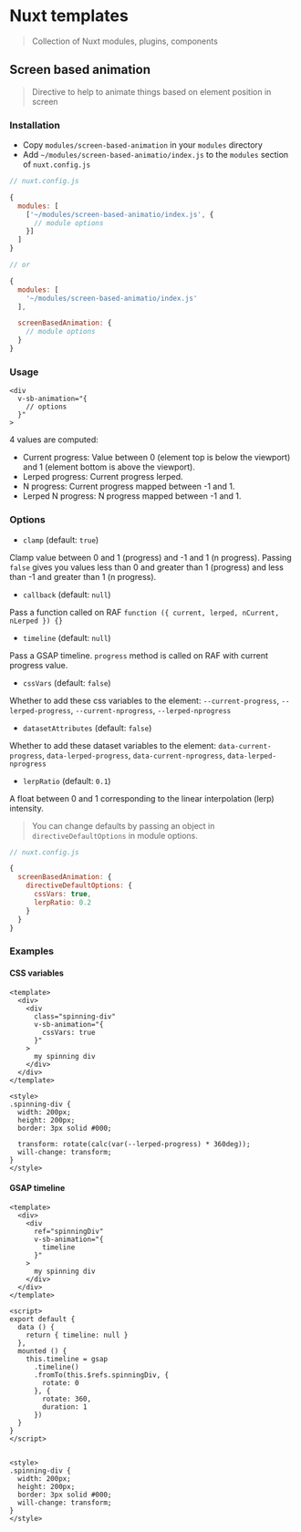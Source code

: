 # Nuxt templates

> Collection of Nuxt modules, plugins, components


## Screen based animation

> Directive to help to animate things based on element position in screen 


### Installation

- Copy `modules/screen-based-animation` in your `modules` directory
- Add `~/modules/screen-based-animatio/index.js` to the `modules` section of `nuxt.config.js`

```js
// nuxt.config.js

{
  modules: [
    ['~/modules/screen-based-animatio/index.js', {
      // module options
    }]
  ]
}

// or

{
  modules: [
    '~/modules/screen-based-animatio/index.js'
  ],

  screenBasedAnimation: {
    // module options
  }
}
```


### Usage


```vue
<div
  v-sb-animation="{
    // options
  }"
>
``` 

4 values are computed: 

- Current progress: Value between 0 (element top is below the viewport) and 1 (element bottom is above the viewport).  
- Lerped progress: Current progress lerped.  
- N progress: Current progress mapped between -1 and 1.  
- Lerped N progress: N progress mapped between -1 and 1. 

### Options

- `clamp` (default: `true`)

Clamp value between 0 and 1 (progress) and -1 and 1 (n progress). Passing `false` gives you values less than 0 and greater than 1 (progress) and less than -1 and greater than 1 (n progress).

- `callback` (default: `null`)

Pass a function called on RAF `function ({ current, lerped, nCurrent, nLerped }) {}`

- `timeline` (default: `null`)
  
Pass a GSAP timeline. `progress` method is called on RAF with current progress value.

- `cssVars` (default: `false`)

Whether to add these css variables to the element: `--current-progress`, `--lerped-progress`, `--current-nprogress`, `--lerped-nprogress`

- `datasetAttributes` (default: `false`)
  
Whether to add these dataset variables to the element: `data-current-progress`, `data-lerped-progress`, `data-current-nprogress`, `data-lerped-nprogress`
  
- `lerpRatio` (default: `0.1`)

A float between 0 and 1 corresponding to the linear interpolation (lerp) intensity.

> You can change defaults by passing an object in `directiveDefaultOptions` in module options.

```js
// nuxt.config.js

{
  screenBasedAnimation: {
    directiveDefaultOptions: {
      cssVars: true,
      lerpRatio: 0.2 
    }
  }
}
```


### Examples

#### CSS variables

```vue
<template>
  <div>
    <div
      class="spinning-div"
      v-sb-animation="{
        cssVars: true
      }"
    >
      my spinning div
    </div>
  </div>
</template>

<style>
.spinning-div {
  width: 200px;
  height: 200px;
  border: 3px solid #000;

  transform: rotate(calc(var(--lerped-progress) * 360deg));
  will-change: transform;
}
</style>

```

#### GSAP timeline

```vue
<template>
  <div>
    <div
      ref="spinningDiv"
      v-sb-animation="{
        timeline
      }"
    >
      my spinning div
    </div>
  </div>
</template>

<script>
export default {
  data () {
    return { timeline: null }
  },
  mounted () {
    this.timeline = gsap
      .timeline()
      .fromTo(this.$refs.spinningDiv, {
        rotate: 0
      }, {
        rotate: 360,
        duration: 1
      })
  }
}
</script>


<style>
.spinning-div {
  width: 200px;
  height: 200px;
  border: 3px solid #000;
  will-change: transform;
}
</style>

```
